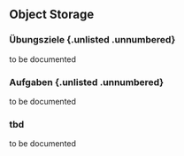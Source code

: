 <!-- markdownlint-disable MD033 -->
<!-- markdownlint-disable MD013 -->
<!-- markdownlint-disable MD041 -->
## Object Storage

### Übungsziele {.unlisted .unnumbered}

to be documented

### Aufgaben {.unlisted .unnumbered}

to be documented

### tbd

to be documented
